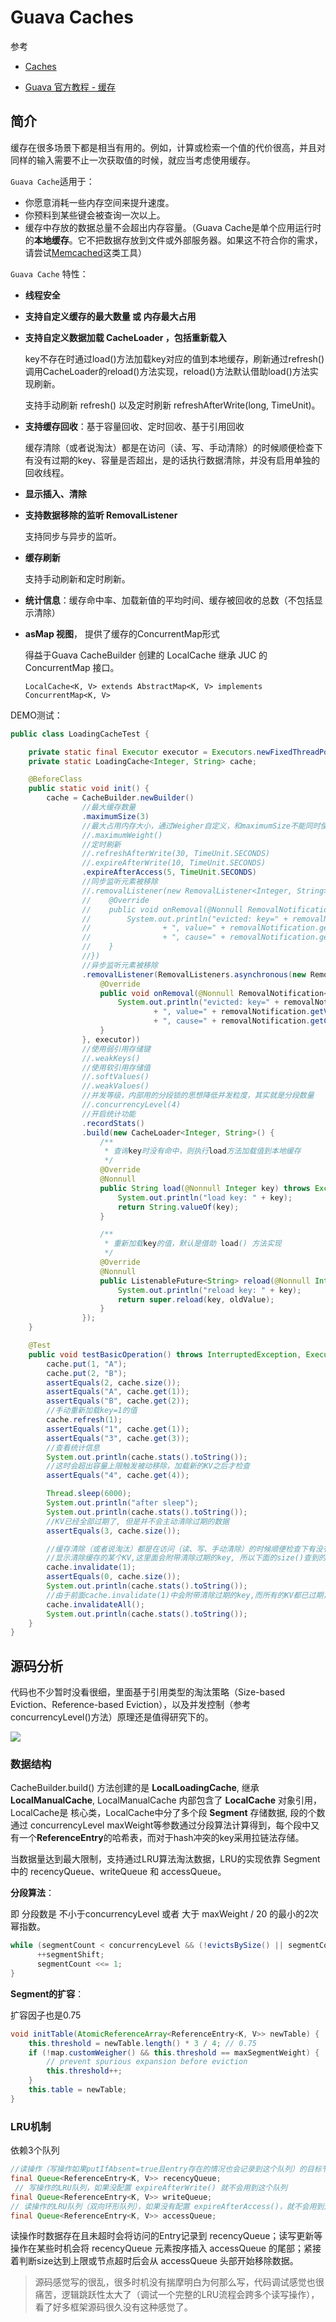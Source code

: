 # Guava Caches

参考 

+ [Caches](https://github.com/google/guava/wiki/CachesExplained#caches)

+ [Guava 官方教程 - 缓存](https://wizardforcel.gitbooks.io/guava-tutorial/content/13.html)

## 简介

缓存在很多场景下都是相当有用的。例如，计算或检索一个值的代价很高，并且对同样的输入需要不止一次获取值的时候，就应当考虑使用缓存。

`Guava Cache`适用于：

- 你愿意消耗一些内存空间来提升速度。
- 你预料到某些键会被查询一次以上。
- 缓存中存放的数据总量不会超出内存容量。（Guava Cache是单个应用运行时的**本地缓存**。它不把数据存放到文件或外部服务器。如果这不符合你的需求，请尝试[Memcached](http://memcached.org/)这类工具）

`Guava Cache` 特性：

+ **线程安全**

+ **支持自定义缓存的最大数量 或 内存最大占用**

+ **支持自定义数据加载 CacheLoader ，包括重新载入**

  key不存在时通过load()方法加载key对应的值到本地缓存，刷新通过refresh()调用CacheLoader的reload()方法实现，reload()方法默认借助load()方法实现刷新。

  支持手动刷新 refresh() 以及定时刷新 refreshAfterWrite(long, TimeUnit)。

+ **支持缓存回收**：基于容量回收、定时回收、基于引用回收

  缓存清除（或者说淘汰）都是在访问（读、写、手动清除）的时候顺便检查下有没有过期的key、容量是否超出，是的话执行数据清除，并没有启用单独的回收线程。

+ **显示插入、清除**

+ **支持数据移除的监听 RemovalListener**

  支持同步与异步的监听。

+ **缓存刷新**

  支持手动刷新和定时刷新。

+ **统计信息**：缓存命中率、加载新值的平均时间、缓存被回收的总数（不包括显示清除）

+ **asMap 视图**， 提供了缓存的ConcurrentMap形式

  得益于Guava CacheBuilder 创建的 LocalCache 继承 JUC 的 ConcurrentMap 接口。

  ```
  LocalCache<K, V> extends AbstractMap<K, V> implements ConcurrentMap<K, V>
  ```

DEMO测试：

```java
public class LoadingCacheTest {

    private static final Executor executor = Executors.newFixedThreadPool(1);
    private static LoadingCache<Integer, String> cache;

    @BeforeClass
    public static void init() {
        cache = CacheBuilder.newBuilder()
                //最大缓存数量
                .maximumSize(3)
                //最大占用内存大小，通过Weigher自定义，和maximumSize不能同时使用
                //.maximumWeight()
                //定时刷新
                //.refreshAfterWrite(30, TimeUnit.SECONDS)
                //.expireAfterWrite(10, TimeUnit.SECONDS)
                .expireAfterAccess(5, TimeUnit.SECONDS)
                //同步监听元素被移除
                //.removalListener(new RemovalListener<Integer, String>() {   //函数式接口
                //    @Override
                //    public void onRemoval(@Nonnull RemovalNotification<Integer, String> removalNotification) {
                //        System.out.println("evicted: key=" + removalNotification.getKey()
                //                + ", value=" + removalNotification.getValue()
                //                + ", cause=" + removalNotification.getCause().toString());
                //    }
                //})
                //异步监听元素被移除
                .removalListener(RemovalListeners.asynchronous(new RemovalListener<Integer, String>() {   //函数式接口
                    @Override
                    public void onRemoval(@Nonnull RemovalNotification<Integer, String> removalNotification) {
                        System.out.println("evicted: key=" + removalNotification.getKey()
                                + ", value=" + removalNotification.getValue()
                                + ", cause=" + removalNotification.getCause().toString());
                    }
                }, executor))
                //使用弱引用存储键
                //.weakKeys()
                //使用软引用存储值
                //.softValues()
                //.weakValues()
                //并发等级，内部用的分段锁的思想降低并发粒度，其实就是分段数量
                //.concurrencyLevel(4)
                //开启统计功能
                .recordStats()
                .build(new CacheLoader<Integer, String>() {
                    /**
                     * 查询key时没有命中，则执行load方法加载值到本地缓存
                     */
                    @Override
                    @Nonnull
                    public String load(@Nonnull Integer key) throws Exception {
                        System.out.println("load key: " + key);
                        return String.valueOf(key);
                    }

                    /**
                     * 重新加载key的值，默认是借助 load() 方法实现
                     */
                    @Override
                    @Nonnull
                    public ListenableFuture<String> reload(@Nonnull Integer key, @Nonnull String oldValue) throws Exception {
                        System.out.println("reload key: " + key);
                        return super.reload(key, oldValue);
                    }
                });
    }

    @Test
    public void testBasicOperation() throws InterruptedException, ExecutionException {
        cache.put(1, "A");
        cache.put(2, "B");
        assertEquals(2, cache.size());
        assertEquals("A", cache.get(1));
        assertEquals("B", cache.get(2));
        //手动重新加载key=1的值
        cache.refresh(1);
        assertEquals("1", cache.get(1));
        assertEquals("3", cache.get(3));
        //查看统计信息
        System.out.println(cache.stats().toString());
        //这时会超出容量上限触发被动移除，加载新的KV之后才检查
        assertEquals("4", cache.get(4));

        Thread.sleep(6000);
        System.out.println("after sleep");
        System.out.println(cache.stats().toString());
        //KV已经全部过期了, 但是并不会主动清除过期的数据
        assertEquals(3, cache.size());

        //缓存清除（或者说淘汰）都是在访问（读、写、手动清除）的时候顺便检查下有没有过期的key、容量是否超出，是的话执行数据清除
        //显示清除缓存的某个KV,这里面会附带清除过期的key, 所以下面的size()查到的是0
        cache.invalidate(1);
        assertEquals(0, cache.size());
        System.out.println(cache.stats().toString());
        //由于前面cache.invalidate(1)中会附带清除过期的key,而所有的KV都已过期，所以这时已经是全部清空的状态
        cache.invalidateAll();
        System.out.println(cache.stats().toString());
    }
}
```



## 源码分析

代码也不少暂时没看很细，里面基于引用类型的淘汰策略（Size-based Eviction、Reference-based Eviction），以及并发控制（参考concurrencyLevel()方法）原理还是值得研究下的。

![](../imgs/guava-cache-workflow.png)

### 数据结构

CacheBuilder.build() 方法创建的是 **LocalLoadingCache**, 继承 **LocalManualCache**, LocalManualCache 内部包含了 **LocalCache** 对象引用，LocalCache是 核心类，LocalCache中分了多个段 **Segment** 存储数据, 段的个数通过 concurrencyLevel maxWeight等参数通过分段算法计算得到，每个段中又有一个**ReferenceEntry**的哈希表，而对于hash冲突的key采用拉链法存储。

当数据量达到最大限制，支持通过LRU算法淘汰数据，LRU的实现依靠 Segment 中的 recencyQueue、writeQueue 和 accessQueue。

**分段算法**：

即 分段数是 不小于concurrencyLevel 或者 大于 maxWeight / 20 的最小的2次幂指数。

```java
while (segmentCount < concurrencyLevel && (!evictsBySize() || segmentCount * 20 <= maxWeight)) {
      ++segmentShift;
      segmentCount <<= 1;
}
```

**Segment的扩容**：

扩容因子也是0.75 

```java
void initTable(AtomicReferenceArray<ReferenceEntry<K, V>> newTable) {
    this.threshold = newTable.length() * 3 / 4; // 0.75
    if (!map.customWeigher() && this.threshold == maxSegmentWeight) {
        // prevent spurious expansion before eviction
        this.threshold++;
    }
    this.table = newTable;
}
```

### LRU机制

依赖3个队列

```java
//读操作（写操作如果putIfAbsent=true且entry存在的情况也会记录到这个队列）的目标节点的记录队列，是ConcurrentLinkedQueue
final Queue<ReferenceEntry<K, V>> recencyQueue; 
 // 写操作的LRU队列，如果没配置 expireAfterWrite() 就不会用到这个队列
final Queue<ReferenceEntry<K, V>> writeQueue;
// 读操作的LRU队列（双向环形队列），如果没有配置 expireAfterAccess()，就不会用到这个队列
final Queue<ReferenceEntry<K, V>> accessQueue; 
```

读操作时数据存在且未超时会将访问的Entry记录到 recencyQueue；读写更新等操作在某些时机会将 recencyQueue 元素按序插入 accessQueue 的尾部；紧接着判断size达到上限或节点超时后会从 accessQueue 头部开始移除数据。

> 源码感觉写的很乱，很多时机没有揣摩明白为何那么写，代码调试感觉也很痛苦，逻辑跳跃性太大了（调试一个完整的LRU流程会跨多个读写操作），看了好多框架源码很久没有这种感觉了。